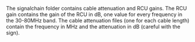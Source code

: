 The signalchain folder contains cable attenuation and RCU gains. The RCU gain contains the gain of the RCU in dB, one value for every frequency in the 30-80MHz band.
The cable attenuation files (one for each cable length) contain the frequency in MHz and the attenuation in dB (careful with the sign).


